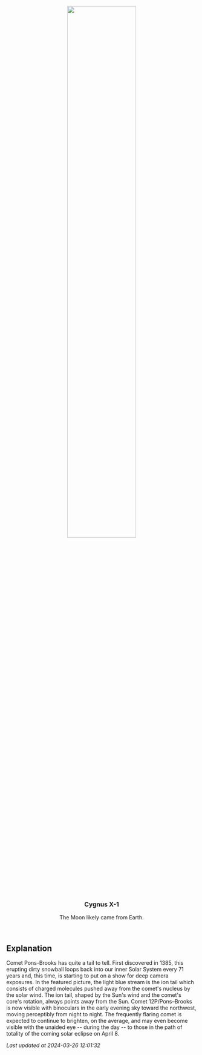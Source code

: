 <p align='center'>
    <img src='https://apod.nasa.gov/apod/image/2403/CometPons_Peirce_1080.jpg' width='60%' />
    <h3 align="center">Cygnus X-1</h3>
    <p align="center">The Moon likely came from Earth.</p>
</p>
<br/>

Explanation
--
Comet Pons-Brooks has quite a tail to tell.  First discovered in 1385, this erupting dirty snowball loops back into our inner Solar System every 71 years and, this time, is starting to put on a show for deep camera exposures.  In the featured picture, the light blue stream is the ion tail which consists of charged molecules pushed away from the comet's nucleus by the solar wind.  The ion tail, shaped by the Sun's wind and the comet's core's rotation, always points away from the Sun.  Comet 12P/Pons–Brooks is now visible with binoculars in the early evening sky toward the northwest, moving perceptibly from night to night.  The frequently flaring comet is expected to continue to brighten, on the average, and may even become visible with the unaided eye --  during the day -- to those in the path of totality of the coming solar eclipse on April 8.


*Last updated at 2024-03-26 12:01:32*
